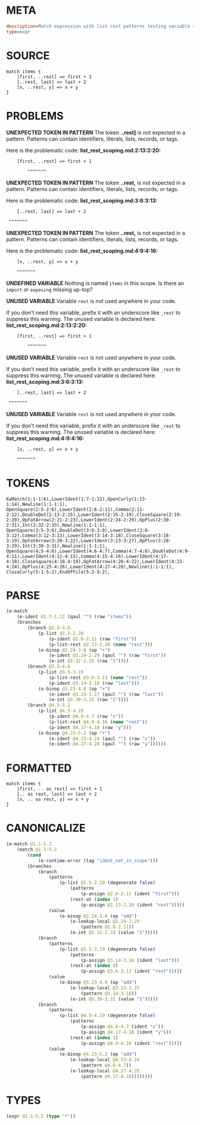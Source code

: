 # META
~~~ini
description=Match expression with list rest patterns testing variable scoping
type=expr
~~~
# SOURCE
~~~roc
match items {
    [first, ..rest] => first + 1
    [..rest, last] => last + 2
    [x, ..rest, y] => x + y
}
~~~
# PROBLEMS
**UNEXPECTED TOKEN IN PATTERN**
The token **..rest]** is not expected in a pattern.
Patterns can contain identifiers, literals, lists, records, or tags.

Here is the problematic code:
**list_rest_scoping.md:2:13:2:20:**
```roc
    [first, ..rest] => first + 1
```
            ^^^^^^^


**UNEXPECTED TOKEN IN PATTERN**
The token **..rest,** is not expected in a pattern.
Patterns can contain identifiers, literals, lists, records, or tags.

Here is the problematic code:
**list_rest_scoping.md:3:6:3:13:**
```roc
    [..rest, last] => last + 2
```
     ^^^^^^^


**UNEXPECTED TOKEN IN PATTERN**
The token **..rest,** is not expected in a pattern.
Patterns can contain identifiers, literals, lists, records, or tags.

Here is the problematic code:
**list_rest_scoping.md:4:9:4:16:**
```roc
    [x, ..rest, y] => x + y
```
        ^^^^^^^


**UNDEFINED VARIABLE**
Nothing is named `items` in this scope.
Is there an `import` or `exposing` missing up-top?

**UNUSED VARIABLE**
Variable ``rest`` is not used anywhere in your code.

If you don't need this variable, prefix it with an underscore like `_rest` to suppress this warning.
The unused variable is declared here:
**list_rest_scoping.md:2:13:2:20:**
```roc
    [first, ..rest] => first + 1
```
            ^^^^^^^


**UNUSED VARIABLE**
Variable ``rest`` is not used anywhere in your code.

If you don't need this variable, prefix it with an underscore like `_rest` to suppress this warning.
The unused variable is declared here:
**list_rest_scoping.md:3:6:3:13:**
```roc
    [..rest, last] => last + 2
```
     ^^^^^^^


**UNUSED VARIABLE**
Variable ``rest`` is not used anywhere in your code.

If you don't need this variable, prefix it with an underscore like `_rest` to suppress this warning.
The unused variable is declared here:
**list_rest_scoping.md:4:9:4:16:**
```roc
    [x, ..rest, y] => x + y
```
        ^^^^^^^


# TOKENS
~~~zig
KwMatch(1:1-1:6),LowerIdent(1:7-1:12),OpenCurly(1:13-1:14),Newline(1:1-1:1),
OpenSquare(2:5-2:6),LowerIdent(2:6-2:11),Comma(2:11-2:12),DoubleDot(2:13-2:15),LowerIdent(2:15-2:19),CloseSquare(2:19-2:20),OpFatArrow(2:21-2:23),LowerIdent(2:24-2:29),OpPlus(2:30-2:31),Int(2:32-2:33),Newline(1:1-1:1),
OpenSquare(3:5-3:6),DoubleDot(3:6-3:8),LowerIdent(3:8-3:12),Comma(3:12-3:13),LowerIdent(3:14-3:18),CloseSquare(3:18-3:19),OpFatArrow(3:20-3:22),LowerIdent(3:23-3:27),OpPlus(3:28-3:29),Int(3:30-3:31),Newline(1:1-1:1),
OpenSquare(4:5-4:6),LowerIdent(4:6-4:7),Comma(4:7-4:8),DoubleDot(4:9-4:11),LowerIdent(4:11-4:15),Comma(4:15-4:16),LowerIdent(4:17-4:18),CloseSquare(4:18-4:19),OpFatArrow(4:20-4:22),LowerIdent(4:23-4:24),OpPlus(4:25-4:26),LowerIdent(4:27-4:28),Newline(1:1-1:1),
CloseCurly(5:1-5:2),EndOfFile(5:2-5:2),
~~~
# PARSE
~~~clojure
(e-match
	(e-ident @1.7-1.12 (qaul "") (raw "items"))
	(branches
		(branch @2.5-3.6
			(p-list @2.5-2.20
				(p-ident @2.6-2.11 (raw "first"))
				(p-list-rest @2.13-2.20 (name "rest")))
			(e-binop @2.24-3.6 (op "+")
				(e-ident @2.24-2.29 (qaul "") (raw "first"))
				(e-int @2.32-2.33 (raw "1"))))
		(branch @3.5-4.6
			(p-list @3.5-3.19
				(p-list-rest @3.6-3.13 (name "rest"))
				(p-ident @3.14-3.18 (raw "last")))
			(e-binop @3.23-4.6 (op "+")
				(e-ident @3.23-3.27 (qaul "") (raw "last"))
				(e-int @3.30-3.31 (raw "2"))))
		(branch @4.5-5.2
			(p-list @4.5-4.19
				(p-ident @4.6-4.7 (raw "x"))
				(p-list-rest @4.9-4.16 (name "rest"))
				(p-ident @4.17-4.18 (raw "y")))
			(e-binop @4.23-5.2 (op "+")
				(e-ident @4.23-4.24 (qaul "") (raw "x"))
				(e-ident @4.27-4.28 (qaul "") (raw "y"))))))
~~~
# FORMATTED
~~~roc
match items {
	[first, .. as rest] => first + 1
	[.. as rest, last] => last + 2
	[x, .. as rest, y] => x + y
}
~~~
# CANONICALIZE
~~~clojure
(e-match @1.1-5.2
	(match @1.1-5.2
		(cond
			(e-runtime-error (tag "ident_not_in_scope")))
		(branches
			(branch
				(patterns
					(p-list @2.5-2.20 (degenerate false)
						(patterns
							(p-assign @2.6-2.11 (ident "first")))
						(rest-at (index 1)
							(p-assign @2.13-2.20 (ident "rest")))))
				(value
					(e-binop @2.24-3.6 (op "add")
						(e-lookup-local @2.24-2.29
							(pattern @2.6-2.11))
						(e-int @2.32-2.33 (value "1")))))
			(branch
				(patterns
					(p-list @3.5-3.19 (degenerate false)
						(patterns
							(p-assign @3.14-3.18 (ident "last")))
						(rest-at (index 0)
							(p-assign @3.6-3.13 (ident "rest")))))
				(value
					(e-binop @3.23-4.6 (op "add")
						(e-lookup-local @3.23-3.27
							(pattern @3.14-3.18))
						(e-int @3.30-3.31 (value "2")))))
			(branch
				(patterns
					(p-list @4.5-4.19 (degenerate false)
						(patterns
							(p-assign @4.6-4.7 (ident "x"))
							(p-assign @4.17-4.18 (ident "y")))
						(rest-at (index 1)
							(p-assign @4.9-4.16 (ident "rest")))))
				(value
					(e-binop @4.23-5.2 (op "add")
						(e-lookup-local @4.23-4.24
							(pattern @4.6-4.7))
						(e-lookup-local @4.27-4.28
							(pattern @4.17-4.18))))))))
~~~
# TYPES
~~~clojure
(expr @1.1-5.2 (type "*"))
~~~
